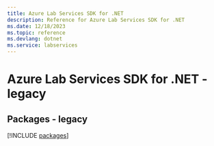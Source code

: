```yaml
---
title: Azure Lab Services SDK for .NET
description: Reference for Azure Lab Services SDK for .NET
ms.date: 12/18/2023
ms.topic: reference
ms.devlang: dotnet
ms.service: labservices
---
```

# Azure Lab Services SDK for .NET - legacy
## Packages - legacy
[!INCLUDE [packages](lab-services-index.md)]